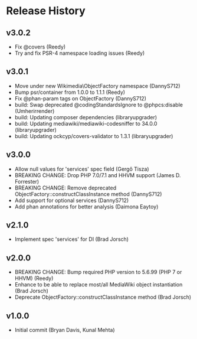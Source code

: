 # Release History

## v3.0.2
* Fix @covers (Reedy)
* Try and fix PSR-4 namespace loading issues (Reedy)

## v3.0.1
* Move under new Wikimedia\ObjectFactory namespace (DannyS712)
* Bump psr/container from 1.0.0 to 1.1.1 (Reedy)
* Fix @phan-param tags on ObjectFactory (DannyS712)
* build: Swap deprecated @codingStandardsIgnore to @phpcs:disable (Umherirrender)
* build: Updating composer dependencies (libraryupgrader)
* build: Updating mediawiki/mediawiki-codesniffer to 34.0.0 (libraryupgrader)
* build: Updating ockcyp/covers-validator to 1.3.1 (libraryupgrader)

## v3.0.0
* Allow null values for 'services' spec field (Gergő Tisza)
* BREAKING CHANGE: Drop PHP 7.0/7.1 and HHVM support (James D. Forrester)
* BREAKING CHANGE: Remove deprecated ObjectFactory::constructClassInstance method (DannyS712)
* Add support for optional services (DannyS712)
* Add phan annotations for better analysis (Daimona Eaytoy)

## v2.1.0
* Implement spec 'services' for DI (Brad Jorsch)

## v2.0.0
* BREAKING CHANGE: Bump required PHP version to 5.6.99 (PHP 7 or HHVM) (Reedy)
* Enhance to be able to replace most/all MediaWiki object instantiation (Brad Jorsch)
* Deprecate ObjectFactory::constructClassInstance method (Brad Jorsch)

## v1.0.0
* Initial commit (Bryan Davis, Kunal Mehta)
